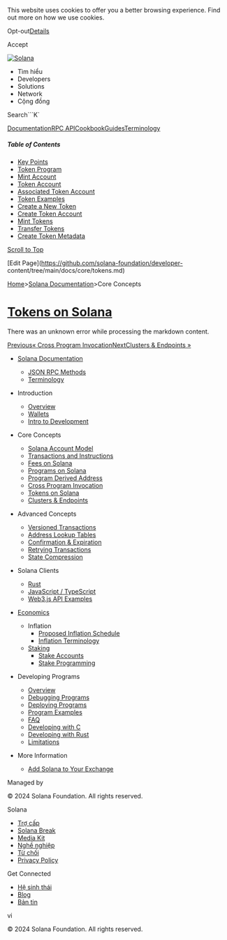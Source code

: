 This website uses cookies to offer you a better browsing experience. Find out
more on how we use cookies.

Opt-out[Details](/vi/privacy-policy#collection-of-information)

Accept

[![Solana](/_next/static/media/logotype-dark.f79d530d.svg)](/vi)

  * Tìm hiểu
  * Developers
  * Solutions
  * Network
  * Cộng đồng 

Search```K`

[Documentation](/vi/docs)[RPC
API](/vi/docs/rpc)[Cookbook](/vi/developers/cookbook)[Guides](/vi/developers/guides)[Terminology](/vi/docs/terminology)

##### Table of Contents

  * [Key Points](/vi/docs/core/tokens#key-points)
  * [Token Program](/vi/docs/core/tokens#token-program)
  * [Mint Account](/vi/docs/core/tokens#mint-account)
  * [Token Account](/vi/docs/core/tokens#token-account)
  * [Associated Token Account](/vi/docs/core/tokens#associated-token-account)
  * [Token Examples](/vi/docs/core/tokens#token-examples)
  * [Create a New Token](/vi/docs/core/tokens#create-a-new-token)
  * [Create Token Account](/vi/docs/core/tokens#create-token-account)
  * [Mint Tokens](/vi/docs/core/tokens#mint-tokens)
  * [Transfer Tokens](/vi/docs/core/tokens#transfer-tokens)
  * [Create Token Metadata](/vi/docs/core/tokens#create-token-metadata)

[Scroll to Top](/vi/docs/core/tokens#)

[Edit Page](https://github.com/solana-foundation/developer-
content/tree/main/docs/core/tokens.md)

[Home](/vi)>[Solana Documentation](/vi/docs)>Core Concepts

# [Tokens on Solana](/vi/docs/core/tokens)

There was an unknown error while processing the markdown content.

[Previous« Cross Program Invocation](/vi/docs/core/cpi)[NextClusters &
Endpoints »](/vi/docs/core/clusters)

  * [Solana Documentation](/vi/docs)

    * [JSON RPC Methods](/vi/docs/rpc)
    * [Terminology](/vi/docs/terminology)
  * Introduction

    * [Overview](/vi/docs/intro/overview)
    * [Wallets](/vi/docs/intro/wallets)
    * [Intro to Development](/vi/docs/intro/dev)
  * Core Concepts

    * [Solana Account Model](/vi/docs/core/accounts)
    * [Transactions and Instructions](/vi/docs/core/transactions)
    * [Fees on Solana](/vi/docs/core/fees)
    * [Programs on Solana](/vi/docs/core/programs)
    * [Program Derived Address](/vi/docs/core/pda)
    * [Cross Program Invocation](/vi/docs/core/cpi)
    * [Tokens on Solana](/vi/docs/core/tokens)
    * [Clusters & Endpoints](/vi/docs/core/clusters)
  * Advanced Concepts

    * [Versioned Transactions](/vi/docs/advanced/versions)
    * [Address Lookup Tables](/vi/docs/advanced/lookup-tables)
    * [Confirmation & Expiration](/vi/docs/advanced/confirmation)
    * [Retrying Transactions](/vi/docs/advanced/retry)
    * [State Compression](/vi/docs/advanced/state-compression)
  * Solana Clients

    * [Rust](/vi/docs/clients/rust)
    * [JavaScript / TypeScript](/vi/docs/clients/javascript)
    * [Web3.js API Examples](/vi/docs/clients/javascript-reference)
  * [Economics](/vi/docs/economics)

    * Inflation
      * [Proposed Inflation Schedule](/vi/docs/economics/inflation/inflation-schedule)
      * [Inflation Terminology](/vi/docs/economics/inflation/terminology)
    * [Staking](/vi/docs/economics/staking)
      * [Stake Accounts](/vi/docs/economics/staking/stake-accounts)
      * [Stake Programming](/vi/docs/economics/staking/stake-programming)
  * Developing Programs

    * [Overview](/vi/docs/programs/overview)
    * [Debugging Programs](/vi/docs/programs/debugging)
    * [Deploying Programs](/vi/docs/programs/deploying)
    * [Program Examples](/vi/docs/programs/examples)
    * [FAQ](/vi/docs/programs/faq)
    * [Developing with C](/vi/docs/programs/lang-c)
    * [Developing with Rust](/vi/docs/programs/lang-rust)
    * [Limitations](/vi/docs/programs/limitations)
  * More Information

    * [Add Solana to Your Exchange](/vi/docs/more/exchange)

Managed by

[](/vi)

[](/youtube)[](/twitter)[](/discord)[](/reddit)[](/github)[](/telegram)

© 2024 Solana Foundation. All rights reserved.

Solana

  * [Trợ cấp](https://solana.org/grants)
  * [Solana Break](https://break.solana.com/)
  * [Media Kit](/vi/branding)
  * [Nghề nghiệp ](https://jobs.solana.com/)
  * [Từ chối](/vi/tos)
  * [Privacy Policy](/vi/privacy-policy)

Get Connected

  * [Hệ sinh thái](/vi/ecosystem)
  * [Blog](/vi/news)
  * [Bản tin](/vi/newsletter)

vi

© 2024 Solana Foundation. All rights reserved.

